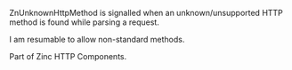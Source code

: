 ZnUnknownHttpMethod is signalled when an unknown/unsupported HTTP method is found while parsing a request.

I am resumable to allow non-standard methods.

Part of Zinc HTTP Components. 